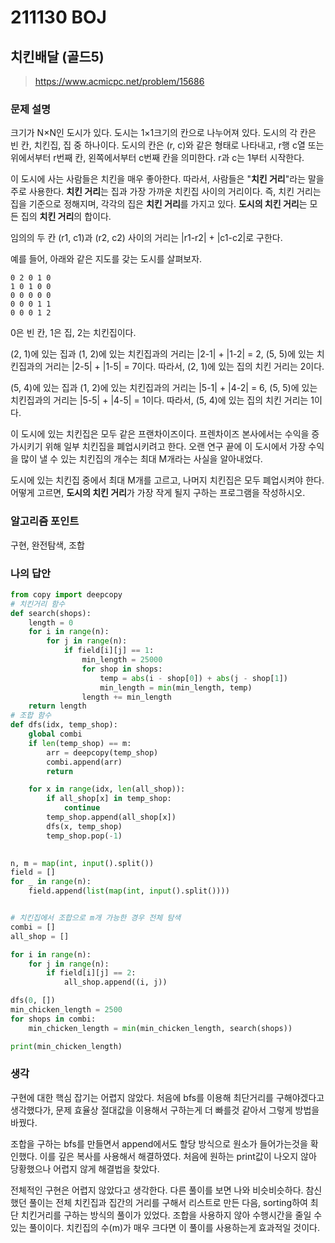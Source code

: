 # 211130 BOJ

## 치킨배달 (골드5)

> https://www.acmicpc.net/problem/15686

### 문제 설명

크기가 N×N인 도시가 있다. 도시는 1×1크기의 칸으로 나누어져 있다. 도시의 각 칸은 빈 칸, 치킨집, 집 중 하나이다. 도시의 칸은 (r, c)와 같은 형태로 나타내고, r행 c열 또는 위에서부터 r번째 칸, 왼쪽에서부터 c번째 칸을 의미한다. r과 c는 1부터 시작한다.

이 도시에 사는 사람들은 치킨을 매우 좋아한다. 따라서, 사람들은 "**치킨 거리**"라는 말을 주로 사용한다. **치킨 거리**는 집과 가장 가까운 치킨집 사이의 거리이다. 즉, 치킨 거리는 집을 기준으로 정해지며, 각각의 집은 **치킨 거리**를 가지고 있다. **도시의 치킨 거리**는 모든 집의 **치킨 거리**의 합이다.

임의의 두 칸 (r1, c1)과 (r2, c2) 사이의 거리는 |r1-r2| + |c1-c2|로 구한다.

예를 들어, 아래와 같은 지도를 갖는 도시를 살펴보자.

```
0 2 0 1 0
1 0 1 0 0
0 0 0 0 0
0 0 0 1 1
0 0 0 1 2
```

0은 빈 칸, 1은 집, 2는 치킨집이다.

(2, 1)에 있는 집과 (1, 2)에 있는 치킨집과의 거리는 |2-1| + |1-2| = 2, (5, 5)에 있는 치킨집과의 거리는 |2-5| + |1-5| = 7이다. 따라서, (2, 1)에 있는 집의 치킨 거리는 2이다.

(5, 4)에 있는 집과 (1, 2)에 있는 치킨집과의 거리는 |5-1| + |4-2| = 6, (5, 5)에 있는 치킨집과의 거리는 |5-5| + |4-5| = 1이다. 따라서, (5, 4)에 있는 집의 치킨 거리는 1이다.

이 도시에 있는 치킨집은 모두 같은 프랜차이즈이다. 프렌차이즈 본사에서는 수익을 증가시키기 위해 일부 치킨집을 폐업시키려고 한다. 오랜 연구 끝에 이 도시에서 가장 수익을 많이 낼 수 있는  치킨집의 개수는 최대 M개라는 사실을 알아내었다.

도시에 있는 치킨집 중에서 최대 M개를 고르고, 나머지 치킨집은 모두 폐업시켜야 한다. 어떻게 고르면, **도시의 치킨 거리**가 가장 작게 될지 구하는 프로그램을 작성하시오.

### 알고리즘 포인트

구현, 완전탐색, 조합

### 나의 답안

```python
from copy import deepcopy
# 치킨거리 함수
def search(shops):
    length = 0
    for i in range(n):
        for j in range(n):
            if field[i][j] == 1:
                min_length = 25000
                for shop in shops:
                    temp = abs(i - shop[0]) + abs(j - shop[1])
                    min_length = min(min_length, temp)
                length += min_length
    return length
# 조합 함수
def dfs(idx, temp_shop):
    global combi
    if len(temp_shop) == m:
        arr = deepcopy(temp_shop)
        combi.append(arr)
        return

    for x in range(idx, len(all_shop)):
        if all_shop[x] in temp_shop:
            continue
        temp_shop.append(all_shop[x])
        dfs(x, temp_shop)
        temp_shop.pop(-1)

        
n, m = map(int, input().split())
field = []
for _ in range(n):
    field.append(list(map(int, input().split())))


# 치킨집에서 조합으로 m개 가능한 경우 전체 탐색
combi = []
all_shop = []

for i in range(n):
    for j in range(n):
        if field[i][j] == 2:
            all_shop.append((i, j))

dfs(0, [])
min_chicken_length = 2500
for shops in combi:
    min_chicken_length = min(min_chicken_length, search(shops))

print(min_chicken_length)
```

### 생각

구현에 대한 핵심 잡기는 어렵지 않았다. 처음에 bfs를 이용해 최단거리를 구해야겠다고 생각했다가, 문제 효율상 절대값을 이용해서 구하는게 더 빠를것 같아서 그렇게 방법을 바꿨다. 

조합을 구하는 bfs를 만들면서 append에서도 할당 방식으로 원소가 들어가는것을 확인했다. 이를 깊은 복사를 사용해서 해결하였다. 처음에 원하는 print값이 나오지 않아 당황했으나 어렵지 않게 해결법을 찾았다.

전체적인 구현은 어렵지 않았다고 생각한다. 다른 풀이를 보면 나와 비슷비슷하다. 참신했던 풀이는 전체 치킨집과 집간의 거리를 구해서 리스트로 만든 다음, sorting하여 최단 치킨거리를 구하는 방식의 풀이가 있었다. 조합을 사용하지 않아 수행시간을 줄일 수 있는 풀이이다. 치킨집의 수(m)가 매우 크다면 이 풀이를 사용하는게 효과적일 것이다. 

